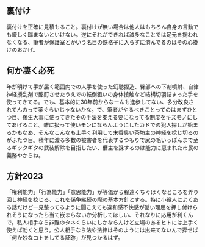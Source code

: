 ﻿## 裏付け

裏付けを正確に見積もること。裏付けが無い場合は他人はもちろん自身の言動でも厳しく臨まないといけない。逆にそれができれば滅多なことでは足元を掬われなくなる、筆者が保護室とかいう名目の鉄格子に入らずに済んでるのはその心掛けのおかげ。


## 何か凄く必死

年が明けて手が届く範囲内での人手を使った幻聴捏造、臀部への下剤噴射、自律神経攪乱剤で酩酊させたうえでの転倒狙いの身体接触など結構切羽詰まった手を使ってきてる。でも、基本的に30年前からなーんも進歩してない、多分改良されてんのって薬ぐらいじゃないかな。で、筆者がやるべきことってのはまずひとつ目、後生大事に使ってきたその手法を支える要になってる制度をキズモノにしてあげること。雑に扱って使いモンにならんようにしたカドでの犯人探しが始まるかもなあ、そんなこんなも上手く利用して末香臭い茶坊主の神経を捻じ切るのがふたつ目。積年に渡る多数の被害者を代表するつもりで尻の毛いっぽんまで至るギッタギタの武装解除を目指したい、僭主を誅するのは能力に恵まれた市民の義務やからね。


## 方針2023

「権利能力」「行為能力」「意思能力」が等価から程遠くちぐはくなところを弄り回し神経を捻じる、これを係争継続の際の基本方針とする。特に小役人によくある話だけど一見整ってるように聞こえても違和感不快感が酷い理屈を押し付けられそうになったら当て嵌まらないか分析してほしい、それなりに応用が利くんで。私人相手なら非難のタネくらいにしかならんけど立場のあるヒトには上手く使えば効くと思う。公人相手なら法や法律はそのようには出来てないんで探せば「何か妙なコトをしてる証跡」が見つかるはず。
